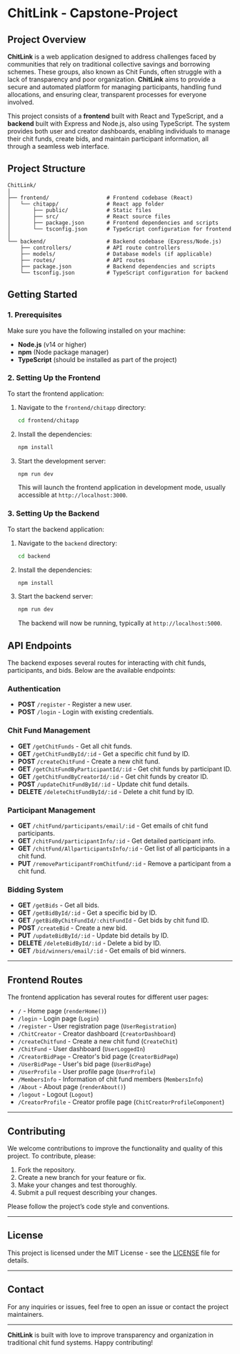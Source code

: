 # ChitLink - Capstone-Project


## Project Overview

**ChitLink** is a web application designed to address challenges faced by communities that rely on traditional collective savings and borrowing schemes. These groups, also known as Chit Funds, often struggle with a lack of transparency and poor organization. **ChitLink** aims to provide a secure and automated platform for managing participants, handling fund allocations, and ensuring clear, transparent processes for everyone involved.

This project consists of a **frontend** built with React and TypeScript, and a **backend** built with Express and Node.js, also using TypeScript. The system provides both user and creator dashboards, enabling individuals to manage their chit funds, create bids, and maintain participant information, all through a seamless web interface.

## Project Structure

```
ChitLink/
│
├── frontend/                  # Frontend codebase (React)
│   └── chitapp/               # React app folder
│       ├── public/            # Static files
│       ├── src/               # React source files
│       ├── package.json       # Frontend dependencies and scripts
│       └── tsconfig.json      # TypeScript configuration for frontend
│
└── backend/                   # Backend codebase (Express/Node.js)
    ├── controllers/           # API route controllers
    ├── models/                # Database models (if applicable)
    ├── routes/                # API routes
    ├── package.json           # Backend dependencies and scripts
    └── tsconfig.json          # TypeScript configuration for backend
```

## Getting Started

### 1. Prerequisites

Make sure you have the following installed on your machine:

- **Node.js** (v14 or higher)
- **npm** (Node package manager)
- **TypeScript** (should be installed as part of the project)

### 2. Setting Up the Frontend

To start the frontend application:

1. Navigate to the `frontend/chitapp` directory:
   ```bash
   cd frontend/chitapp
   ```

2. Install the dependencies:
   ```bash
   npm install
   ```

3. Start the development server:
   ```bash
   npm run dev
   ```

   This will launch the frontend application in development mode, usually accessible at `http://localhost:3000`.

### 3. Setting Up the Backend

To start the backend application:

1. Navigate to the `backend` directory:
   ```bash
   cd backend
   ```

2. Install the dependencies:
   ```bash
   npm install
   ```

3. Start the backend server:
   ```bash
   npm run dev
   ```

   The backend will now be running, typically at `http://localhost:5000`.

## API Endpoints

The backend exposes several routes for interacting with chit funds, participants, and bids. Below are the available endpoints:

### **Authentication**
- **POST** `/register` - Register a new user.
- **POST** `/login` - Login with existing credentials.

### **Chit Fund Management**
- **GET** `/getChitFunds` - Get all chit funds.
- **GET** `/getChitFundById/:id` - Get a specific chit fund by ID.
- **POST** `/createChitFund` - Create a new chit fund.
- **GET** `/getChitFundByParticipantId/:id` - Get chit funds by participant ID.
- **GET** `/getChitFundByCreatorId/:id` - Get chit funds by creator ID.
- **POST** `/updateChitFundById/:id` - Update chit fund details.
- **DELETE** `/deleteChitFundById/:id` - Delete a chit fund by ID.

### **Participant Management**
- **GET** `/chitFund/participants/email/:id` - Get emails of chit fund participants.
- **GET** `/chitFund/participantInfo/:id` - Get detailed participant info.
- **GET** `/chitFund/AllparticipantsInfo/:id` - Get list of all participants in a chit fund.
- **PUT** `/removeParticipantFromChitfund/:id` - Remove a participant from a chit fund.

### **Bidding System**
- **GET** `/getBids` - Get all bids.
- **GET** `/getBidById/:id` - Get a specific bid by ID.
- **GET** `/getBidByChitFundId/:chitFundId` - Get bids by chit fund ID.
- **POST** `/createBid` - Create a new bid.
- **PUT** `/updateBidById/:id` - Update bid details by ID.
- **DELETE** `/deleteBidById/:id` - Delete a bid by ID.
- **GET** `/bid/winners/email/:id` - Get emails of bid winners.

---

## Frontend Routes

The frontend application has several routes for different user pages:

- `/` - Home page (`renderHome()`)
- `/login` - Login page (`Login`)
- `/register` - User registration page (`UserRegistration`)
- `/ChitCreator` - Creator dashboard (`CreatorDashboard`)
- `/createChitfund` - Create a new chit fund (`CreateChit`)
- `/ChitFund` - User dashboard (`UserLoggedIn`)
- `/CreatorBidPage` - Creator's bid page (`CreatorBidPage`)
- `/UserBidPage` - User's bid page (`UserBidPage`)
- `/UserProfile` - User profile page (`UserProfile`)
- `/MembersInfo` - Information of chit fund members (`MembersInfo`)
- `/About` - About page (`renderAbout()`)
- `/logout` - Logout (`Logout`)
- `/CreatorProfile` - Creator profile page (`ChitCreatorProfileComponent`)

---

## Contributing

We welcome contributions to improve the functionality and quality of this project. To contribute, please:

1. Fork the repository.
2. Create a new branch for your feature or fix.
3. Make your changes and test thoroughly.
4. Submit a pull request describing your changes.

Please follow the project’s code style and conventions.

---

## License

This project is licensed under the MIT License - see the [LICENSE](LICENSE) file for details.

---

## Contact

For any inquiries or issues, feel free to open an issue or contact the project maintainers.

---

**ChitLink** is built with love to improve transparency and organization in traditional chit fund systems. Happy contributing!

